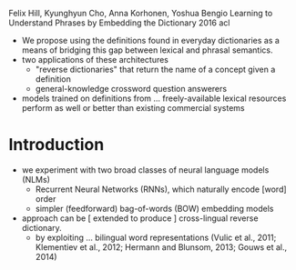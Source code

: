 Felix Hill, Kyunghyun Cho, Anna Korhonen, Yoshua Bengio
Learning to Understand Phrases by Embedding the Dictionary
2016 acl

* We propose using the definitions found in everyday dictionaries as a means of
  bridging this gap between lexical and phrasal semantics. 
* two applications of these architectures
  * "reverse dictionaries" that return the name of a concept given a definition 
  * general-knowledge crossword question answerers
* models trained on definitions from ... freely-available lexical resources
  perform as well or better than existing commercial systems

# Introduction

* we experiment with two broad classes of neural language models (NLMs)
  * Recurrent Neural Networks (RNNs), which naturally encode [word] order 
  * simpler (feedforward) bag-of-words (BOW) embedding models
* approach can be [ extended to produce ] cross-lingual reverse dictionary.  
  * by exploiting ... bilingual word representations 
    (Vulic et al., 2011; Klementiev et al., 2012; Hermann and Blunsom, 2013;
    Gouws et al., 2014)

